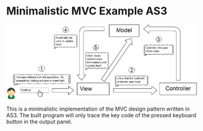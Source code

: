 Minimalistic MVC Example AS3
============================

![minimalistic-mvc-example-as3](bin/img/flowchart.png)

This is a minimalistic implementation of the MVC design pattern written in AS3.
The built program will only trace the key code of the pressed keyboard button in the output panel. 


